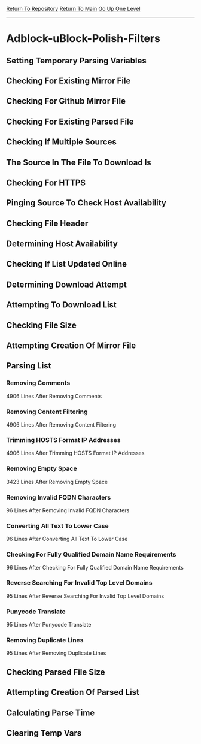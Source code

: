 [Return To Repository](https://github.com/bast69/piholeparser/)
[Return To Main](https://github.com/bast69/piholeparser/blob/master/RecentRunLogs/Mainlog.md)
[Go Up One Level](https://github.com/bast69/piholeparser/blob/master/RecentRunLogs/TopLevelScripts/30-Processing-External-Blacklists.md)
____________________________________
# Adblock-uBlock-Polish-Filters
## Setting Temporary Parsing Variables
## Checking For Existing Mirror File
## Checking For Github Mirror File
## Checking For Existing Parsed File
## Checking If Multiple Sources
## The Source In The File To Download Is
## Checking For HTTPS
## Pinging Source To Check Host Availability
## Checking File Header
## Determining Host Availability
## Checking If List Updated Online
## Determining Download Attempt
## Attempting To Download List
## Checking File Size
## Attempting Creation Of Mirror File
## Parsing List
### Removing Comments
4906 Lines After Removing Comments
### Removing Content Filtering
4906 Lines After Removing Content Filtering
### Trimming HOSTS Format IP Addresses
4906 Lines After Trimming HOSTS Format IP Addresses
### Removing Empty Space
3423 Lines After Removing Empty Space
### Removing Invalid FQDN Characters
96 Lines After Removing Invalid FQDN Characters
### Converting All Text To Lower Case
96 Lines After Converting All Text To Lower Case
### Checking For Fully Qualified Domain Name Requirements
96 Lines After Checking For Fully Qualified Domain Name Requirements
### Reverse Searching For Invalid Top Level Domains
95 Lines After Reverse Searching For Invalid Top Level Domains
### Punycode Translate
95 Lines After Punycode Translate
### Removing Duplicate Lines
95 Lines After Removing Duplicate Lines
## Checking Parsed File Size
## Attempting Creation Of Parsed List
## Calculating Parse Time
## Clearing Temp Vars
